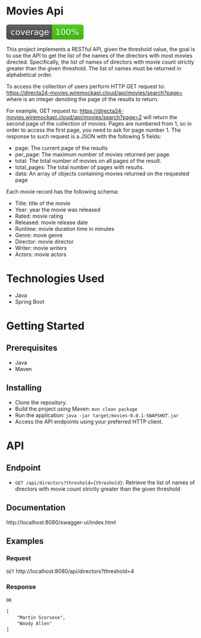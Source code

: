 # Movies Api
![Coverage](.github/badges/jacoco.svg)

This project implements a RESTful API, given the threshold value, the goal is to use the API to get the list of the names of the directors with most movies directed. Specifically, the list of names of directors with movie count strictly greater than the given threshold.
The list of names must be returned in alphabetical order.

To access the collection of users perform HTTP GET request to: https://directa24-movies.wiremockapi.cloud/api/movies/search?page= where is an integer denoting the page of the results to return.

For example, GET request to: https://directa24-movies.wiremockapi.cloud/api/movies/search?page=2 will return the second page of the collection of movies. Pages are numbered from 1, so in order to access the first page, you need to ask for page number 1. The response to such request is a JSON with the following 5 fields:

* page: The current page of the results
* per_page: The maximum number of movies returned per page.
* total: The total number of movies on all pages of the result.
* total_pages: The total number of pages with results.
* data: An array of objects containing movies returned on the requested page

Each movie record has the following schema:

* Title: title of the movie
* Year: year the movie was released
* Rated: movie rating
* Released: movie release date
* Runtime: movie duration time in minutes
* Genre: move genre
* Director: movie director
* Writer: movie writers
* Actors: movie actors

# Technologies Used

- Java
- Spring Boot

# Getting Started

## Prerequisites

- Java
- Maven

## Installing

- Clone the repository.
- Build the project using Maven: `mvn clean package`
- Run the application: `java -jar target/movies-0.0.1-SNAPSHOT.jar`
- Access the API endpoints using your preferred HTTP client.

# API

## Endpoint

- `GET /api/directors?threshold={threshold}`: Retrieve the list of names of directors with movie count strictly greater than the given threshold

## Documentation

http://localhost:8080/swagger-ui/index.html

## Examples

### Request

`GET` http://localhost:8080/api/directors?threshold=4

### Response

`OK`


```
[
    "Martin Scorsese",
    "Woody Allen"
]
```